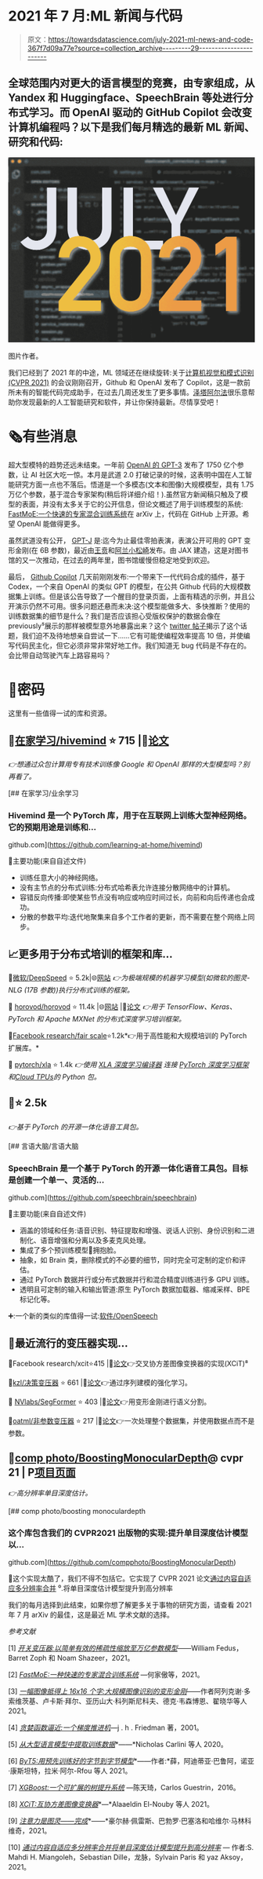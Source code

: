 # 2021 年 7 月:ML 新闻与代码

> 原文：<https://towardsdatascience.com/july-2021-ml-news-and-code-367f7d09a77e?source=collection_archive---------29----------------------->

## 全球范围内对更大的语言模型的竞赛，由专家组成，从 Yandex 和 Huggingface、SpeechBrain 等处进行分布式学习。而 OpenAI 驱动的 GitHub Copilot 会改变计算机编程吗？以下是我们每月精选的最新 ML 新闻、研究和代码:

![](img/c7c51a9415af6198739e2574f208cc00.png)

图片作者。

我们已经到了 2021 年的中途，ML 领域还在继续旋转:关于[计算机视觉和模式识别(CVPR 2021)](http://cvpr2021.thecvf.com/) 的会议刚刚召开，Github 和 OpenAI 发布了 Copilot，这是一款前所未有的智能代码完成助手，在过去几周还发生了更多事情。[泽塔阿尔法](http://www.zeta-alpha.com/)很乐意帮助你发现最新的人工智能研究和软件，并让你保持最新。尽情享受吧！

# 🗞有些消息

超大型模特的趋势还远未结束。一年前 [OpenAI 的 GPT-3](https://arxiv.org/abs/2005.14165) 发布了 1750 亿个参数，让 AI 社区大吃一惊。本月是武道 2.0 打破记录的时候，这表明中国在人工智能研究方面一点也不落后。悟道是一个多模态(文本和图像)大规模模型，具有 1.75 万亿个参数，基于混合专家架构(稍后将详细介绍！).虽然官方新闻稿只触及了模型的表面，并没有太多关于它的公开信息，但论文概述了用于训练模型的系统: [FastMoE:一个快速的专家混合训练系统](https://arxiv.org/abs/2103.13262)在 arXiv 上，代码在 GitHub 上开源。希望 OpenAI 能做得更多。

虽然武道没有公开， [GPT-J](https://arankomatsuzaki.wordpress.com/2021/06/04/gpt-j/) 是:迄今为止最佳零拍表演，表演公开可用的 GPT 变形金刚(在 6B 参数)，最近由[王贲](https://github.com/kingoflolz)和[阿兰小松崎](https://twitter.com/arankomatsuzaki)发布。由 JAX 建造，这是对图书馆的又一次推动，在过去的两年里，图书馆缓慢但稳定地受到欢迎。

最后， [Github Copilot](https://copilot.github.com/) 几天前刚刚发布:一个带来下一代代码合成的插件，基于 Codex，一个来自 OpenAI 的类似 GPT 的模型，在公共 Github 代码的大规模数据集上训练。但是该公告导致了一个醒目的登录页面，上面有精选的示例，并且公开演示仍然不可用。很多问题还悬而未决:这个模型能做多大、多快推断？使用的训练数据集的细节是什么？我们是否应该担心受版权保护的数据会像在 previously⁵展示的那样被模型意外地暴露出来？这个 [twitter 帖子](https://twitter.com/Skiminok/status/1409961744294838273?s=20)揭示了这个话题，我们迫不及待地想亲自尝试一下……它有可能使编程效率提高 10 倍，并使编写代码民主化，但它必须非常非常好地工作。我们知道无 bug 代码是不存在的。会比带自动驾驶汽车上路容易吗？

# 🐍密码

这里有一些值得一试的库和资源。

## 👾[在家学习/hivemind](https://github.com/learning-at-home/hivemind) ⭐️ 715 |📄[论文](https://arxiv.org/abs/2002.04013)

*👉想通过众包计算用专有技术训练像 Google 和 OpenAI 那样的大型模型吗？别再看了。*

[](https://github.com/learning-at-home/hivemind) [## 在家学习/业余学习

### Hivemind 是一个 PyTorch 库，用于在互联网上训练大型神经网络。它的预期用途是训练和…

github.com](https://github.com/learning-at-home/hivemind) 

🚀主要功能(来自自述文件)

*   训练任意大小的神经网络。
*   没有主节点的分布式训练:分布式哈希表允许连接分散网络中的计算机。
*   容错反向传播:即使某些节点没有响应或响应时间过长，向前和向后传递也会成功。
*   分散的参数平均:迭代地聚集来自多个工作者的更新，而不需要在整个网络上同步。

## 📈更多用于分布式培训的框架和库…

👾[微软/DeepSpeed](https://github.com/microsoft/DeepSpeed) ⭐️ 5.2k|🌐[网站](https://www.deepspeed.ai/) *👉为极端规模的机器学习模型(如微软的图灵-NLG (17B 参数))执行分布式训练的框架。*

👾 [horovod/horovod](https://github.com/horovod/horovod) ⭐️ 11.4k |🌐[网站](https://horovod.ai/) |📄[论文](https://arxiv.org/abs/1802.05799) *👉用于 TensorFlow、Keras、PyTorch 和 Apache MXNet 的分布式深度学习培训框架。*

👾[Facebook research/fair scale](https://github.com/facebookresearch/fairscale)⭐️1.2k*👉用于高性能和大规模培训的 PyTorch 扩展库。*

👾 [pytorch/xla](https://github.com/pytorch/xla) ⭐️ 1.4k *👉使用* [*XLA 深度学习编译器*](https://www.tensorflow.org/xla) *连接* [*PyTorch 深度学习框架*](https://pytorch.org/) *和*[*Cloud TPUs*](https://cloud.google.com/tpu/)*的 Python 包。*

## 👾⭐️ 2.5k

*👉基于 PyTorch 的开源一体化语音工具包。*

[](https://github.com/speechbrain/speechbrain) [## 言语大脑/言语大脑

### SpeechBrain 是一个基于 PyTorch 的开源一体化语音工具包。目标是创建一个单一、灵活的…

github.com](https://github.com/speechbrain/speechbrain) 

🚀主要功能(来自自述文件)

*   涵盖的领域和任务:语音识别、特征提取和增强、说话人识别、身份识别和二进制化、语音增强和分离以及多麦克风处理。
*   集成了多个预训练模型🤗拥抱脸。
*   抽象，如 Brain 类，删除模式的不必要的细节，同时完全可定制的定价和评估。
*   通过 PyTorch 数据并行或分布式数据并行和混合精度训练进行多 GPU 训练。
*   透明且可定制的输入和输出管道:原生 PyTorch 数据加载器、缩减采样、BPE 标记化等。

➕:一个新的类似的库值得一试:[软件/OpenSpeech](https://github.com/sooftware/OpenSpeech)

## 🤖最近流行的变压器实现…

👾Facebook research/xcit⭐️415 |📄[论文](https://arxiv.org/abs/2106.09681)👉交叉协方差图像变换器的实现(XCiT)⁸

👾[kzl/决策变压器](https://github.com/kzl/decision-transformer) ⭐️ 661 |📄[论文](https://sites.google.com/berkeley.edu/decision-transformer)👉通过序列建模的强化学习。

👾 [NVlabs/SegFormer](https://github.com/NVlabs/SegFormer) ⭐️ 403 |📄[论文](https://arxiv.org/abs/2105.15203)👉用变形金刚进行语义分割。

👾[oatml/非参数变压器](https://github.com/OATML/non-parametric-transformers) ⭐️ 217 |📄[论文](https://arxiv.org/abs/2106.09681)👉一次处理整个数据集，并使用数据点而不是参数。

## 👾[comp photo/BoostingMonocularDepth](https://github.com/compphoto/BoostingMonocularDepth)@ cvpr 21 | P[项目页面](http://yaksoy.github.io/highresdepth/)

*👉高分辨率单目深度估计。*

[](https://github.com/compphoto/BoostingMonocularDepth) [## comp photo/boosting monoculardepth

### 这个库包含我们的 CVPR2021 出版物的实现:提升单目深度估计模型以…

github.com](https://github.com/compphoto/BoostingMonocularDepth) 

🚀这个实现太酷了，我们不得不包括它。它实现了 CVPR 2021 论文[通过内容自适应多分辨率合并](https://arxiv.org/abs/2105.14021) ⁰.将单目深度估计模型提升到高分辨率

我们的每月选择到此结束，如果你想了解更多关于事物的研究方面，请查看 2021 年 7 月 arXiv 的最佳，这是最近 ML 学术文献的选择。

*参考文献*

[1] [*开关变压器:以简单有效的稀疏性缩放至万亿参数模型*](https://arxiv.org/abs/2101.03961)——William Fedus，Barret Zoph 和 Noam Shazeer，2021。

[2] [*FastMoE:一种快速的专家混合训练系统*](https://arxiv.org/abs/2103.13262) —何家傲等，2021。

[3] [*一幅图像抵得上 16x16 个字:大规模图像识别的变形金刚*](https://arxiv.org/abs/2010.11929)——作者阿列克谢·多索维茨基、卢卡斯·拜尔、亚历山大·科列斯尼科夫、德克·韦森博恩、翟晓华等人 2021。

[4] [*贪婪函数逼近:一个梯度推进机*](https://projecteuclid.org/journals/annals-of-statistics/volume-29/issue-5/Greedy-function-approximation-A-gradient-boostingmachine/10.1214/aos/1013203451.full)—j . h . Friedman 著，2001。

[5] [*从大型语言模型中提取训练数据*](https://arxiv.org/abs/2012.07805)*——*Nicholas Carlini 等人 2020。

[6] [*ByT5:用预先训练好的字节到字节模型*](https://arxiv.org/abs/2105.13626)*——作者:*薛，阿迪蒂亚·巴鲁阿，诺亚·康斯坦特，拉米·阿尔-Rfou 等人 2021。

[7] [*XGBoost:一个可扩展的树提升系统*](https://arxiv.org/abs/1603.02754) —陈天琦，Carlos Guestrin，2016。

[8] [*XCiT:互协方差图像变换器*](https://arxiv.org/abs/2106.09681)*—*Alaaeldin El-Nouby 等人 2021。

[9] [*注意力是图灵——完成*](https://jmlr.org/papers/v22/20-302.html)*——*豪尔赫·佩雷斯、巴勃罗·巴塞洛和哈维尔·马林科维奇，2021。

[10] [*通过内容自适应多分辨率合并将单目深度估计模型提升到高分辨率*](https://arxiv.org/abs/2105.14021) *—* 作者:S. Mahdi H. Miangoleh，Sebastian Dille，龙脉，Sylvain Paris 和 yaz Aksoy，2021。